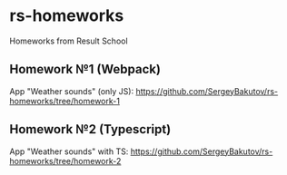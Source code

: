 # rs-homeworks
Homeworks from Result School

## Homework №1 (Webpack)

App "Weather sounds" (only JS): https://github.com/SergeyBakutov/rs-homeworks/tree/homework-1

## Homework №2 (Typescript)

App "Weather sounds" with TS: https://github.com/SergeyBakutov/rs-homeworks/tree/homework-2
